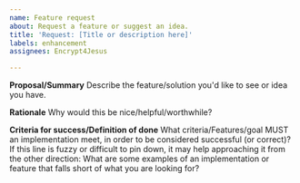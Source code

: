 ```yaml
---
name: Feature request
about: Request a feature or suggest an idea.
title: 'Request: [Title or description here]'
labels: enhancement
assignees: Encrypt4Jesus

---
```


**Proposal/Summary**
Describe the feature/solution you'd like to see or idea you have.

**Rationale**
Why would this be nice/helpful/worthwhile?

**Criteria for success/Definition of done**
What criteria/Features/goal MUST an implementation meet, in order to be considered successful (or correct)?
If this line is fuzzy or difficult to pin down, it may help approaching it from the other direction: What are some examples of an implementation or feature that falls short of what you are looking for?
